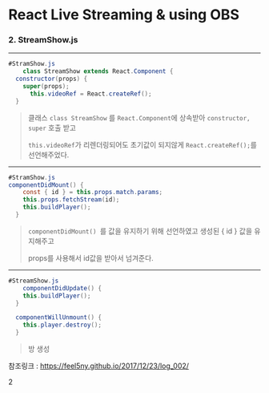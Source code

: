 # React Live Streaming & using OBS



### 2. StreamShow.js

---

```java
#StramShow.js
    class StreamShow extends React.Component {
  constructor(props) {
    super(props);
      this.videoRef = React.createRef();
  }
```

> 클래스 ```class StreamShow``` 를 ```React.Component```에 상속받아 ```constructor, super``` 호출 받고
>
> ```this.videoRef```가 리렌더링되어도 초기값이 되지않게 ```React.createRef();```를 선언해주었다.

----

```java
#StramShow.js 
componentDidMount() {
    const { id } = this.props.match.params;
    this.props.fetchStream(id);
    this.buildPlayer();
  }
```

> ```componentDidMount() ```를 값을 유지하기 위해 선언하였고 생성된 { id } 값을 유지해주고
>
> props를 사용해서 id값을 받아서 넘겨준다.

---

```java
#StreamShow.js
    componentDidUpdate() {
    this.buildPlayer();
  }

  componentWillUnmount() {
    this.player.destroy();
  }
```

> 방 생성 

참조링크 : https://feel5ny.github.io/2017/12/23/log_002/

2





